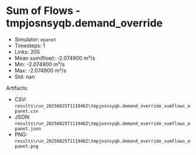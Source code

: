 # Sum of Flows - tmpjosnsyqb.demand_override

- Simulator: `epanet`
- Timesteps: 1
- Links: 205
- Mean sum(flow): -2.074900 m³/s
- Min: -2.074900 m³/s
- Max: -2.074900 m³/s
- Std: nan

Artifacts:
- CSV: `results\run_20250825T111946Z\tmpjosnsyqb.demand_override_sumflows_epanet.csv`
- JSON: `results\run_20250825T111946Z\tmpjosnsyqb.demand_override_sumflows_epanet.json`
- PNG: `results\run_20250825T111946Z\tmpjosnsyqb.demand_override_sumflows_epanet.png`